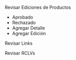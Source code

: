 Revisar Ediciones de Productos
- Aprobado
- Rechazado
- Agregar Detalle
- Agregar Edición

Revisar Links

Revisar RCLVs
